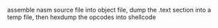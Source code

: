 assemble nasm source file into object file, dump the .text section into a temp file, then hexdump the opcodes into shellcode
